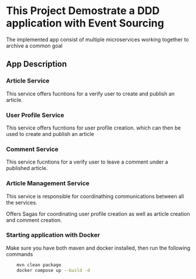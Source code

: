 # This Project Demostrate a DDD application with Event Sourcing

The implemented app consist of multiple microservices working together to archive a common goal

## App Description

### Article Service

This service offers fucntions for a verify user to create and publish an article.

### User Profile Service

This service offers fucntions for user profile creation. which can then be used to create and publish an article

### Comment Service

This service fucntions for a verify user to leave a comment under a published article.

### Article Management Service

This service is responsible for coordinathing communications between all the services.

Offers Sagas for coordinating user profile creation as well as article creation and comment creation.

### Starting application with Docker

Make sure you have both maven and docker installed, then run the following commands

```bash
    mvn clean package
    docker compose up --build -d
```
